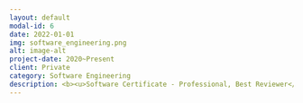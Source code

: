 ```yaml
---
layout: default
modal-id: 6
date: 2022-01-01
img: software_engineering.png
alt: image-alt
project-date: 2020~Present
client: Private
category: Software Engineering
description: <b><u>Software Certificate - Professional, Best Reviewer</u></b><br><br>사내에서 Software Certificate Professional 등급을 취득하였습니다. 이후 Best Reviewer 과정을 수료하여 사내의 코드를 리뷰하는 역할을 주도적으로 진행하고 있습니다.<br><br>특히, TDD 방법을 기반으로 Unit Test를 작성해주는 업무 활동과 클린코드 관점에서의 코드리뷰도 진행하여 사내에서 관리되고 있는 모듈들이 좀 더 나은 코드가 될 수 있도록 노력하고 있습니다.
---
```

